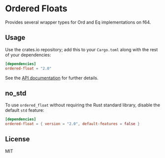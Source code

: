# Ordered Floats

Provides several wrapper types for Ord and Eq implementations on f64.

## Usage

Use the crates.io repository; add this to your `Cargo.toml` along
with the rest of your dependencies:

```toml
[dependencies]
ordered-float = "2.0"
```

See the [API documentation](https://docs.rs/ordered-float) for further details.

## no_std

To use `ordered_float` without requiring the Rust standard library, disable
the default `std` feature:

```toml
[dependencies]
ordered-float = { version = "2.0", default-features = false }
```

## License

MIT
